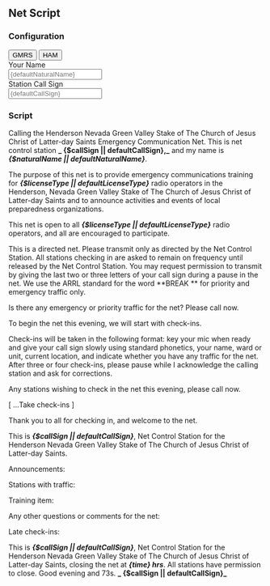 <script>
import {onMount, getContext} from "svelte"; 

const appSettings = getContext("appSettings");

const {naturalName, callSign, licenseType} = $appSettings;

const defaultCallSign = "STATION CALL SIGN";
const defaultNaturalName = "YOUR NAME";
const defaultLicenseType = "GMRS";

const date = new Date();
const timeOptions = {
            hour: '2-digit',
            minute:'2-digit',
            hour12: false,
        };
let time = date.toLocaleString('en-US', timeOptions).replace(/:/g,'');

	onMount(() => {
		const interval = setInterval(() => {
            const date = new Date();
			time = date.toLocaleString('en-US', timeOptions).replace(/:/g,'')
		}, 1000);

		return () => {
			clearInterval(interval);
		};
	});
const setLicenseTypeGMRS = () => {
licenseType.set("GMRS")
}
const setLicenseTypeHAM = () => {
licenseType.set("HAM")
}
</script>

## Net Script

### Configuration
<span class="relative z-0 inline-flex shadow-sm rounded-md">
  <button type="button" on:click={setLicenseTypeGMRS} class="relative inline-flex items-center px-4 py-2 rounded-l-md border border-gray-300 bg-white text-sm font-medium text-gray-700 hover:bg-indigo-500 hover:text-white focus:z-10 focus:outline-none focus:ring-1 focus:ring-indigo-500 focus:border-indigo-500 {$licenseType === "GMRS" || $licenseType === "" ? "bg-indigo-500 text-white" : ""}">GMRS</button>
  <button type="button" on:click={setLicenseTypeHAM} class="-ml-px relative inline-flex items-center px-4 py-2 rounded-r-md border border-gray-300 bg-white text-sm font-medium text-gray-700 hover:bg-indigo-500 hover:text-white focus:z-10 focus:outline-none focus:ring-1 focus:ring-indigo-500 focus:border-indigo-500 {$licenseType === "HAM" ? "bg-indigo-500 text-white" : ""}">HAM</button>
</span>
<div>
  <label for="naturalName" class="block text-sm font-medium text-gray-700">Your Name</label>
  <div class="mt-1">
    <input bind:value={$naturalName} type="text" name="naturalName" id="naturalName" class="shadow-sm focus:ring-indigo-500 focus:border-indigo-500 block w-full sm:text-sm border-gray-300 rounded-md" placeholder="{defaultNaturalName}">
  </div>
</div>
<div>
  <label for="callSign" class="block text-sm font-medium text-gray-700">Station Call Sign</label>
  <div class="mt-1">
    <input bind:value={$callSign} type="text" name="callSign" id="callSign" class="shadow-sm focus:ring-indigo-500 focus:border-indigo-500 block w-full sm:text-sm border-gray-300 rounded-md" placeholder="{defaultCallSign}">
  </div>
</div>

### Script

Calling the Henderson Nevada Green Valley Stake of The Church of Jesus Christ of Latter-day Saints Emergency
Communication Net. This is net control station **_
{$callSign || defaultCallSign},_** and my name is **_{$naturalName || defaultNaturalName}_**.

The purpose of this net is to provide emergency communications training for **_{$licenseType || defaultLicenseType}_** radio operators in the
Henderson, Nevada Green Valley Stake of The Church of Jesus Christ of Latter-day Saints and to announce activities and
events of local preparedness organizations.

This net is open to all **_{$licenseType || defaultLicenseType}_** radio operators, and all are encouraged to participate.

This is a directed net. Please transmit only as directed by the Net Control Station. All stations checking in are asked
to remain on frequency until released by the Net Control Station. You may request permission to transmit by giving the
last two or three letters of your call sign during a pause in the net. We use the ARRL standard for the word **BREAK **
for priority and emergency traffic only.

Is there any emergency or priority traffic for the net? Please call now.

To begin the net this evening, we will start with check-ins.

Check-ins will be taken in the following format: key your mic when ready and give your call sign slowly using standard
phonetics, your name, ward or unit, current location, and indicate whether you have any traffic for the net. After three
or four check-ins, please pause while I acknowledge the calling station and ask for corrections.

Any stations wishing to check in the net this evening, please call now.

[ ...Take check-ins ]

Thank you to all for checking in, and welcome to the net.

This is **_{$callSign || defaultCallSign}_**, Net Control Station for the Henderson Nevada Green Valley Stake of The Church of Jesus Christ
of Latter-day Saints.

Announcements:

Stations with traffic:

Training item:

Any other questions or comments for the net:

Late check-ins:

This is **_{$callSign || defaultCallSign}_**, Net Control Station for the Henderson Nevada Green Valley Stake of The Church of Jesus Christ
of Latter-day Saints, closing the net at **_{time} hrs_**. All stations have
permission to close. Good evening and 73s. **_
{$callSign || defaultCallSign}_**
